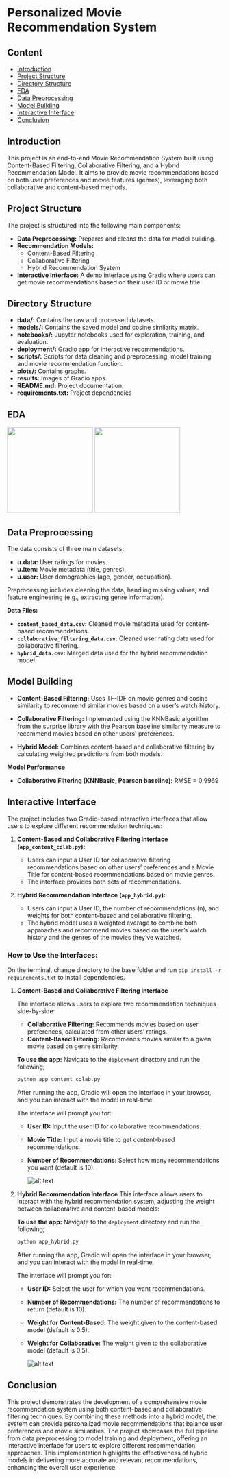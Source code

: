 # **Personalized Movie Recommendation System**

## **Content**
- [Introduction](#introduction)
- [Project Structure](#project-structure)
- [Directory Structure](#directory-structure)
- [EDA](#eda)
- [Data Preprocessing](#data-preprocessing)
- [Model Building](#model-building)
- [Interactive Interface](#interactive-interface)
- [Conclusion](#conclusion)

## **Introduction**
This project is an end-to-end Movie Recommendation System built using Content-Based Filtering, Collaborative Filtering, and a Hybrid Recommendation Model. It aims to provide movie recommendations based on both user preferences and movie features (genres), leveraging both collaborative and content-based methods.

## **Project Structure**
The project is structured into the following main components:
- **Data Preprocessing:** Prepares and cleans the data for model building.
- **Recommendation Models:**
    - Content-Based Filtering
    - Collaborative Filtering
    - Hybrid Recommendation System
- **Interactive Interface:** A demo interface using Gradio where users can get movie recommendations based on their user ID or movie title.

## **Directory Structure**

- **data/:** Contains the raw and processed datasets.
- **models/:** Contains the saved model and cosine similarity matrix.
- **notebooks/:** Jupyter notebooks used for exploration, training, and evaluation.
- **deployment/:** Gradio app for interactive recommendations.
- **scripts/:** Scripts for data cleaning and preprocessing, model training and movie recommendation function.
- **plots/:** Contains graphs.
- **results:** Images of Gradio apps.
- **README.md:** Project documentation.
- **requirements.txt:** Project dependencies

## **EDA**
<p align="left">
  <img src="plots/genre_distribution.png" height="200px"/>
  <img src="plots/ratings_distribution.png" height="200px"/>
</p>

## **Data Preprocessing**
The data consists of three main datasets:
- **u.data:** User ratings for movies.
- **u.item:** Movie metadata (title, genres).
- **u.user:** User demographics (age, gender, occupation).

Preprocessing includes cleaning the data, handling missing values, and feature engineering (e.g., extracting genre information).

**Data Files:**
- **`content_based_data.csv`:** Cleaned movie metadata used for content-based recommendations.
- **`collaborative_filtering_data.csv`:** Cleaned user rating data used for collaborative filtering.
- **`hybrid_data.csv`:** Merged data used for the hybrid recommendation model.

## **Model Building**
- **Content-Based Filtering:** Uses TF-IDF on movie genres and cosine similarity to recommend similar movies based on a user’s watch history.

- **Collaborative Filtering:** Implemented using the KNNBasic algorithm from the surprise library with the Pearson baseline similarity measure to recommend movies based on other users' preferences.

- **Hybrid Model:** Combines content-based and collaborative filtering by calculating weighted predictions from both models.

**Model Performance**
- **Collaborative Filtering (KNNBasic, Pearson baseline):** RMSE = 0.9969

## **Interactive Interface**
The project includes two Gradio-based interactive interfaces that allow users to explore different recommendation techniques:

1. **Content-Based and Collaborative Filtering Interface (`app_content_colab.py`):**
    - Users can input a User ID for collaborative filtering recommendations based on other users’ preferences and a Movie Title for content-based recommendations based on movie genres.
    - The interface provides both sets of recommendations.

2. **Hybrid Recommendation Interface (`app_hybrid.py`):**

    - Users can input a User ID, the number of recommendations (n), and weights for both content-based and collaborative filtering.
    - The hybrid model uses a weighted average to combine both approaches and recommend movies based on the user’s watch history and the genres of the movies they’ve watched.

### **How to Use the Interfaces:**
On the terminal, change directory to the base folder and run `pip install -r requirements.txt` to install dependencies.

1. **Content-Based and Collaborative Filtering Interface**

    The interface allows users to explore two recommendation techniques side-by-side:

    - **Collaborative Filtering:** Recommends movies based on user preferences, calculated from other users’ ratings.
    - **Content-Based Filtering:** Recommends movies similar to a given movie based on genre similarity.

    **To use the app:** Navigate to the `deployment` directory and run the following;
    ```bash
    python app_content_colab.py
    ```
    After running the app, Gradio will open the interface in your browser, and you can interact with the model in real-time.
    
    The interface will prompt you for:
    - **User ID:** Input the user ID for collaborative recommendations.
    - **Movie Title:** Input a movie title to get content-based recommendations.
    - **Number of Recommendations:** Select how many recommendations you want (default is 10).

        ![alt text](results/content_and_colab.png)

2. **Hybrid Recommendation Interface**
    This interface allows users to interact with the hybrid recommendation system, adjusting the weight between collaborative and content-based models:

    **To use the app:** Navigate to the `deployment` directory and run the following;
    ```bash
    python app_hybrid.py
    ```
    After running the app, Gradio will open the interface in your browser, and you can interact with the model in real-time.

    The interface will prompt you for:

    - **User ID:** Select the user for which you want recommendations.
    - **Number of Recommendations:** The number of recommendations to return (default is 10).
    - **Weight for Content-Based:** The weight given to the content-based model (default is 0.5).
    - **Weight for Collaborative:** The weight given to the collaborative model (default is 0.5). 

        ![alt text](results/hebrid.png)

## **Conclusion**
This project demonstrates the development of a comprehensive movie recommendation system using both content-based and collaborative filtering techniques. By combining these methods into a hybrid model, the system can provide personalized movie recommendations that balance user preferences and movie similarities. The project showcases the full pipeline from data preprocessing to model training and deployment, offering an interactive interface for users to explore different recommendation approaches. This implementation highlights the effectiveness of hybrid models in delivering more accurate and relevant recommendations, enhancing the overall user experience.